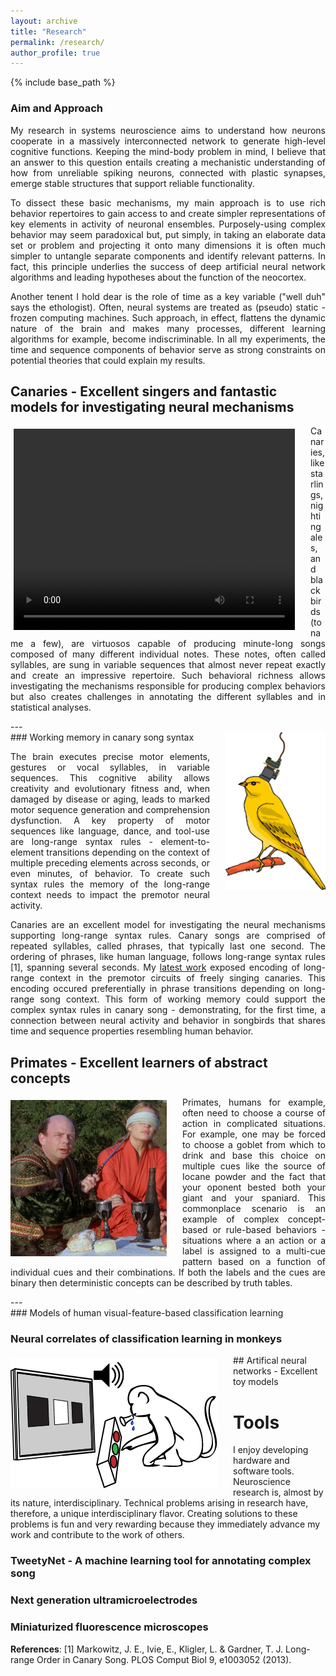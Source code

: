 ```yaml
---
layout: archive
title: "Research"
permalink: /research/
author_profile: true
---
```


{% include base_path %}
### Aim and Approach
<div style="text-align: justify">
<p>My research in systems neuroscience aims to understand how neurons cooperate in a massively interconnected network to generate high-level cognitive functions. Keeping the mind-body problem in mind, I believe that an answer to this question entails creating a mechanistic understanding of how from unreliable spiking neurons, connected with plastic synapses, emerge stable structures that support reliable functionality.</p>
  
<p>To dissect these basic mechanisms, my main approach is to use rich behavior repertoires to gain access to and create simpler representations of key elements in activity of neuronal ensembles. Purposely-using complex behavior may seem paradoxical but, put simply, in taking an elaborate data set or problem and projecting it onto many dimensions it is often much simpler to untangle separate components and identify relevant patterns. In fact, this principle underlies the success of deep artificial neural network algorithms and leading hypotheses about the function of the neocortex.</p>

<p>Another tenent I hold dear is the role of time as a key variable ("well duh" says the ethologist). Often, neural systems are treated as (pseudo) static - frozen computing machines. Such approach, in effect, flattens the dynamic nature of the brain and makes many processes, different learning algorithms for example, become indiscriminable. In all my experiments, the time and sequence components of behavior serve as strong constraints on potential theories that could explain my results.</p> 
</div>

## Canaries - Excellent singers and fantastic models for investigating neural mechanisms
<div style="float:left; margin: 5px 25px 5px 5px"><video width="450" height="322" controls> 
  <source src="/files/pics/CanaryAviary1.mp4" type="video/mp4">
Your browser does not support the video tag.</video></div>
<p style="text-align: justify">Canaries, like starlings, nightingales, and blackbirds (to name a few), are virtuosos capable of producing minute-long songs composed of many different individual notes. These notes, often called syllables, are sung in variable sequences that almost never repeat exactly and create an impressive repertoire. Such behavioral richness allows investigating the mechanisms responsible for producing complex behaviors but also creates challenges in annotating the different syllables and in statistical analyses.</p>  
---

<br/>
<img src="/files/pics/Canary_miniscope.png" style="float:right ;padding: 0px 0px 10px 25px" width="160px"/>
### Working memory in canary song syntax
<p style="text-align: justify">The brain executes precise motor elements, gestures or vocal syllables, in variable sequences. This cognitive ability allows creativity and evolutionary fitness and, when damaged by disease or aging, leads to marked motor sequence generation and comprehension dysfunction. A key property of motor sequences like language, dance, and tool-use are long-range syntax rules - element-to-element transitions depending on the context of multiple preceding elements across  seconds, or even minutes, of behavior. To create such syntax rules the memory of the long-range context needs to impact the premotor neural activity.</p>  
  
<p style="text-align: justify">Canaries are an excellent model for investigating the neural mechanisms supporting long-range syntax rules. Canary songs are comprised of repeated syllables, called phrases, that typically last one second. The ordering of phrases, like human language, follows long-range syntax rules [1], spanning several seconds. My <a href="/publication/2020-05-01-canary-paper-nature">latest work</a> exposed encoding of long-range context in the premotor circuits of freely singing canaries. This encoding occured preferentially in phrase transitions depending on long-range song context. This form of working memory could support the complex syntax rules in canary song - demonstrating, for the first time, a connection between neural activity and behavior in songbirds that shares time and sequence properties resembling human behavior.   
 </p>


## Primates - Excellent learners of abstract concepts
<img src="/files/pics/princess-bride.jpg" width="250" style="float:left ;padding: 5px 25px 5px 0px"/>
<p style="text-align: justify">
Primates, humans for example, often need to choose a course of action in complicated situations. For example, one may be forced to choose a goblet from which to drink and base this choice on multiple cues like the source of Iocane powder and the fact that your oponent bested both your giant and your spaniard. This commonplace scenario is an example of complex concept-based or rule-based behaviors - situations where a an action or a label is assigned to a multi-cue pattern based on a function of individual cues and their combinations. If both the labels and the cues are binary then deterministic concepts can be described by truth tables.
</p>
--- 
<br/>
### Models of human visual-feature-based classification learning

### Neural correlates of classification learning in monkeys 
<img src="/files/pics/MonkeyPlaying.png" width="331" style="float:left ;padding: 5px 25px 5px 0px"/>
## Artifical neural networks - Excellent toy models


Tools
=====
I enjoy developing hardware and software tools. Neuroscience research is, almost by its nature, interdisciplinary. Technical problems arising in research have, therefore, a unique interdisciplinary flavor. Creating solutions to these problems is fun and very rewarding because they immediately advance my work and contribute to the work of others. 
### TweetyNet - A machine learning tool for annotating complex song

### Next generation ultramicroelectrodes

### Miniaturized fluorescence microscopes

**References**:
[1]	Markowitz, J. E., Ivie, E., Kligler, L. & Gardner, T. J. Long-range Order in Canary Song. PLOS Comput Biol 9, e1003052 (2013).

